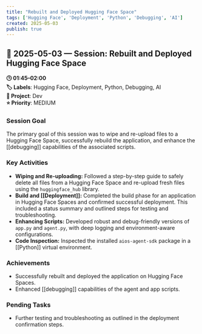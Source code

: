 ```yaml
---
title: "Rebuilt and Deployed Hugging Face Space"
tags: ['Hugging Face', 'Deployment', 'Python', 'Debugging', 'AI']
created: 2025-05-03
publish: true
---
```


## 📅 2025-05-03 — Session: Rebuilt and Deployed Hugging Face Space

**🕒 01:45–02:00**  
**🏷️ Labels**: Hugging Face, Deployment, Python, Debugging, AI  
**📂 Project**: Dev  
**⭐ Priority**: MEDIUM  


### Session Goal
The primary goal of this session was to wipe and re-upload files to a Hugging Face Space, successfully rebuild the application, and enhance the [[debugging]] capabilities of the associated scripts.

### Key Activities
- **Wiping and Re-uploading:** Followed a step-by-step guide to safely delete all files from a Hugging Face Space and re-upload fresh files using the `huggingface_hub` library.
- **Build and [[Deployment]]:** Completed the build phase for an application in Hugging Face Spaces and confirmed successful deployment. This included a status summary and outlined steps for testing and troubleshooting.
- **Enhancing Scripts:** Developed robust and debug-friendly versions of `app.py` and `agent.py`, with deep logging and environment-aware configurations.
- **Code Inspection:** Inspected the installed `aios-agent-sdk` package in a [[Python]] virtual environment.

### Achievements
- Successfully rebuilt and deployed the application on Hugging Face Spaces.
- Enhanced [[debugging]] capabilities of the agent and app scripts.

### Pending Tasks
- Further testing and troubleshooting as outlined in the deployment confirmation steps.
